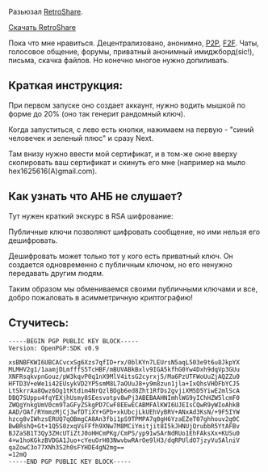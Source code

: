 Разьюзал [RetroShare](http://ru.wikipedia.org/wiki/RetroShare).


[Скачать RetroShare](http://sourceforge.net/projects/retroshare/files/RetroShare/0.5.5b/RetroShare_0.5.5b_6876_setup.exe/download)

Пока что мне нравиться. Децентрализовано, анонимно, [P2P](http://ru.wikipedia.org/wiki/P2P), [F2F](http://ru.wikipedia.org/wiki/F2F). Чаты, голосовое общение, форумы, приватный анонимный имиджборд(sic!), письма, скачка файлов. Но конечно многое нужно допиливать.

Краткая инструкция:
--------------------

При первом запуске оно создает аккаунт, нужно водить мышкой по форме до 20% (оно так генерит рандомный ключ).

Когда запуститься, с лево есть кнопки, нажимаем на первую - "синий человечек и зеленый плюс" и сразу Next.

Там внизу нужно ввести мой сертификат, и в том-же окне вверху скопировать ваш сертификат и скинуть его мне (например на мыло hex1625616(A)gmail.com).

Как узнать что АНБ не слушает?
------------------------------
Тут нужен краткий экскурс в RSA шифрование:

Публичные ключи позволяют шифровать сообщение, но ими нельзя его дешифровать.

Дешифровать может только тот у кого есть приватный ключ. Он создается одновременно с публичным ключом, но его ненужно передавать другим людям.

Таким образом мы обмениваемся своими публичными ключами и все, добро пожаловать в асимметричную криптографию!


Стучитесь:
----------

    -----BEGIN PGP PUBLIC KEY BLOCK-----
    Version: OpenPGP:SDK v0.9
     
    xsBNBFKWI6UBCACvcxSg6Xzs7qfID+rx/0blKYn7LEUrsN5aqL503e9t6u8JkpYX
    MLMHV2g1/1aamjDLmfffS5TcHBF/mBUVABkBxlv9IGA5kfhG0Yw4Dxh9dqVp3GUu
    XNFRsqkvpnGouz/pW3kqvP0q1nX9MlV4itsG2cyrxj5/Ma6PzUTFWoUuZjAQZZu0
    HFTD3V+eWe1i42EUsykVD2YP5smM8L7aOUuJ8+y9m8zun1jla+IxQhsVHOFbYCJ5
    LtSkrrAa8Qwz6Og1tKtdim4NrQzlBDgb6ed8Zht1RfDs2gvjiXM5D5YiwE2mlScA
    DBQ7SUppu4fqYEXjhUsmy8SEesvotpv8wPj3ABEBAAHNImhlWG9yIChHZW5lcmF0
    ZWQgYnkgUmV0cm9TaGFyZSkgPD7CwF8EEwECABMFAlKWI6UJEIsCQwR9yWIoAhkB
    AAD/OAf/RYmmzMjCj3wfDTiXY+GPb+xkUbcjLkUEhVyBRV+ANxAd3KsN/+9F5IYW
    hzcg8vIWhzsERUQ7qOBmgCA8An3fbi1pS9TPMPA7q0gH6YzaEZeT07ghhouv2g0C
    BwBRshQ+Gt+1Q5S0zxqVsFFfh9XNw7M8MCiYmitjit8I5kJHNUjQrubbR5YtAFBv
    BJZaSB1T3Qy3ZHcUTiZtJ0oHHCmPKg/CmPS/yp91wSArNdRUo1EhFAksXx+KUSu0
    4+w1hoKGkzBVDGA1Juo+cYeuOrH03NwvbwRArOe9lH3/dqRPUldO7jzyVu5AlniV
    qaZowC3o77XNh3S2h0sFYHDE4gN2mg==
    =12mQ
    -----END PGP PUBLIC KEY BLOCK-----

